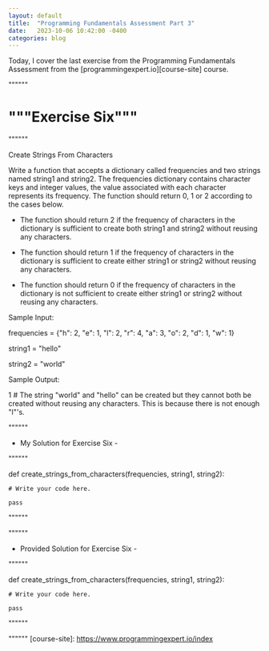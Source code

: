 ```yaml
---
layout: default
title:  "Programming Fundamentals Assessment Part 3"
date:   2023-10-06 10:42:00 -0400
categories: blog
---
```

Today, I cover the last exercise from the Programming Fundamentals Assessment from the [programmingexpert.io][course-site] course.

""""""

# """Exercise Six"""

""""""

Create Strings From Characters

Write a function that accepts a dictionary called frequencies and two strings named string1 and string2. The frequencies dictionary contains character keys and integer values, the value associated with each character represents its frequency. The function should return 0, 1 or 2 according to the cases below.

- The function should return 2 if the frequency of characters in the dictionary is sufficient to create both string1 and string2 without reusing any characters.

- The function should return 1 if the frequency of characters in the dictionary is sufficient to create either string1 or string2 without reusing any characters.

- The function should return 0 if the frequency of characters in the dictionary is not sufficient to create either string1 or string2 without reusing any characters.

Sample Input:

frequencies = {"h": 2, "e": 1, "l": 2, "r": 4, "a": 3, "o": 2, "d": 1, "w": 1}

string1 = "hello"

string2 = "world"

Sample Output:

1  # The string "world" and "hello" can be created but they cannot both be created without reusing any characters. This is because there is not enough "l"'s.

""""""

- My Solution for Exercise Six -

""""""

def create_strings_from_characters(frequencies, string1, string2):

    # Write your code here.

    pass

""""""

""""""

- Provided Solution for Exercise Six -

""""""

def create_strings_from_characters(frequencies, string1, string2):

    # Write your code here.
    
    pass

""""""

""""""
[course-site]: https://www.programmingexpert.io/index